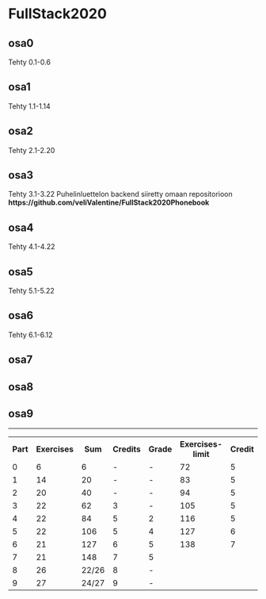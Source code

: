 # FullStack2020

<h2>osa0</h2>
    Tehty 0.1-0.6
<h2>osa1</h2>
    Tehty 1.1-1.14
<h2>osa2</h2>
    Tehty 2.1-2.20
<h2>osa3</h2>
    Tehty 3.1-3.22
    Puhelinluettelon backend siiretty omaan repositorioon 
    <b>https://github.com/veliValentine/FullStack2020Phonebook</b>
<h2>osa4</h2>
  Tehty 4.1-4.22
<h2>osa5</h2>
  Tehty 5.1-5.22
<h2>osa6</h2>
  Tehty 6.1-6.12
<h2>osa7</h2>
<h2>osa8</h2>
<h2>osa9</h2>
<hr />
<table>
  <tr>
    <th>Part</th>
    <th>Exercises</th>
    <th>Sum</th>
    <th>Credits</th>
    <th>Grade</th>
    <th>Exercises-limit</th>
    <th>Credit</th>
    <th>Grade</th>
  </tr>
  <tr>
    <td>0</td>
    <td>6</td>
    <td>6</td>
    <td>-</td>
    <td>-</td>
    <td>72</td>
    <td>5</td>
    <td>1</td>
  </tr>
  <tr>
    <td>1</td>
    <td>14</td>
    <td>20</td>
    <td>-</td>
    <td>-</td>
    <td>83</td>
    <td>5</td>
    <td>2</td>
  </tr>
  <tr>
    <td>2</td>
    <td>20</td>
    <td>40</td>
    <td>-</td>
    <td>-</td>
    <td>94</td>
    <td>5</td>
    <td>3</td>
  </tr>
  <tr>
    <td>3</td>
    <td>22</td>
    <td>62</td>
    <td>3</td>
    <td>-</td>
    <td>105</td>
    <td>5</td>
    <td>4</td>
  </tr>
  <tr>
    <td>4</td>
    <td>22</td>
    <td>84</td>
    <td>5</td>
    <td>2</td>
    <td>116</td>
    <td>5</td>
    <td>5</td>
  </tr>
  <tr>
    <td>5</td>
    <td>22</td>
    <td>106</td>
    <td>5</td>
    <td>4</td>
    <td>127</td>
    <td>6</td>
    <td>5</td>
  </tr>
  <tr>
    <td>6</td>
    <td>21</td>
    <td>127</td>
    <td>6</td>
    <td>5</td>
    <td>138</td>
    <td>7</td>
    <td>5</td>
  </tr>
  <tr>
    <td>7</td>
    <td>21</td>
    <td>148</td>
    <td>7</td>
    <td>5</td>
  </tr>
  <tr>
    <td>8</td>
    <td>26</td>
    <td>22/26</td>
    <td>8</td>
    <td>-</td>
  </tr>
  <tr>
    <td>9</td>
    <td>27</td>
    <td>24/27</td>
    <td>9</td>
    <td>-</td>
  </tr>
</table>